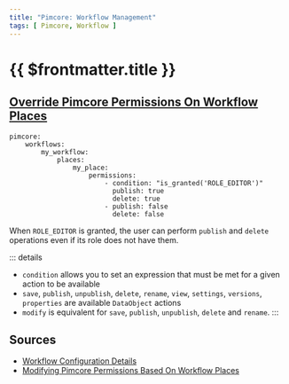 ```yaml
---
title: "Pimcore: Workflow Management"
tags: [ Pimcore, Workflow ]
---
```


# {{ $frontmatter.title }}


## [Override Pimcore Permissions On Workflow Places][places.permissions]

```yaml{6-11}
pimcore:
    workflows:
        my_workflow:
            places:
                my_place:
                    permissions:
                        - condition: "is_granted('ROLE_EDITOR')"
                          publish: true
                          delete: true
                        - publish: false
                          delete: false
```

When `ROLE_EDITOR` is granted, the user can perform `publish` and `delete` operations even if its role does not have them.

::: details 
+ `condition` allows you to set an expression that must be met for a given action to be available
+ `save`, `publish`, `unpublish`, `delete`, `rename`, `view`, `settings`, `versions`, `properties` are available `DataObject` actions
+ `modify` is equivalent for `save`, `publish`, `unpublish`, `delete` and `rename`.
:::

## Sources

+ [Workflow Configuration Details][workflow.details]
+ [Modifying Pimcore Permissions Based On Workflow Places][places.permissions]

[workflow.details]: https://pimcore.com/docs/platform/Pimcore/Workflow_Management/Configuration_Details/
[places.permissions]: https://pimcore.com/docs/platform/Pimcore/Workflow_Management/Permissions/

